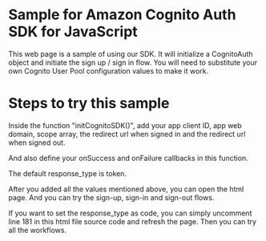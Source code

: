 # Sample for Amazon Cognito Auth SDK for JavaScript
This web page is a sample of using our SDK. It will initialize a CognitoAuth object and initiate the sign up / sign in flow. You will need to substitute your own Cognito User Pool configuration values to make it work.  

# Steps to try this sample

Inside the function "initCognitoSDK()",
add your app client ID, app web domain, scope array, the redirect url when signed in and the redirect url when signed out. 

And also define your onSuccess and onFailure callbacks in this function. 

The default response_type is token. 

After you added all the values mentioned above, you can open the html page. And you can try the sign-up, sign-in and sign-out flows.

If you want to set the response_type as code, you can simply uncomment line 181 in this html file source code and refresh the page. Then you can try all the workflows. 